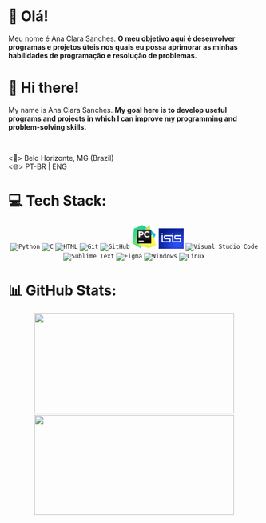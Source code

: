 # 💫 Olá!
<p>Meu nome é Ana Clara Sanches. <strong> O meu objetivo aqui é desenvolver programas e projetos úteis nos quais eu possa aprimorar as minhas habilidades de programação e resolução de problemas.</strong></p>

# 💫 Hi there!
<p>My name is Ana Clara Sanches. <strong>My goal here is to develop useful programs and projects in which I can improve my programming and problem-solving skills.</strong></p><br>
<p><📍> Belo Horizonte, MG (Brazil)<br><🌐> PT-BR | ENG</p>

# 💻 Tech Stack:
<div align="center">
	<code><img width="50" src="https://user-images.githubusercontent.com/25181517/183423507-c056a6f9-1ba8-4312-a350-19bcbc5a8697.png" alt="Python" title="Python"/></code>
	<code><img width="50" src="https://user-images.githubusercontent.com/25181517/192106070-46255bcf-65e6-4c6b-a296-bf8d0d8fb2a7.png" alt="C" title="C"/></code>
	<code><img width="50" src="https://user-images.githubusercontent.com/25181517/192158954-f88b5814-d510-4564-b285-dff7d6400dad.png" alt="HTML" title="HTML"/></code>
	<code><img width="50" src="https://user-images.githubusercontent.com/25181517/192108372-f71d70ac-7ae6-4c0d-8395-51d8870c2ef0.png" alt="Git" title="Git"/></code>
	<code><img width="50" src="https://user-images.githubusercontent.com/25181517/192108374-8da61ba1-99ec-41d7-80b8-fb2f7c0a4948.png" alt="GitHub" title="GitHub"/></code>
    <code><img width="50" src="files/pycharm.png" alt="Pycharm" title="Pycharm"/></code>
    <code><img width="50" src="files/proteus.png" alt="Pycharm" title="Pycharm"/></code>
	<code><img width="50" src="https://user-images.githubusercontent.com/25181517/192108891-d86b6220-e232-423a-bf5f-90903e6887c3.png" alt="Visual Studio Code" title="Visual Studio Code"/></code>
	<code><img width="50" src="https://user-images.githubusercontent.com/25181517/190887576-6653f877-8439-4521-82f3-403086ead892.png" alt="Sublime Text" title="Sublime Text"/></code>
	<code><img width="50" src="https://user-images.githubusercontent.com/25181517/189715289-df3ee512-6eca-463f-a0f4-c10d94a06b2f.png" alt="Figma" title="Figma"/></code>
	<code><img width="50" src="https://user-images.githubusercontent.com/25181517/186884150-05e9ff6d-340e-4802-9533-2c3f02363ee3.png" alt="Windows" title="Windows"/></code>
	<code><img width="50" src="https://github.com/marwin1991/profile-technology-icons/assets/76662862/2481dc48-be6b-4ebb-9e8c-3b957efe69fa" alt="Linux" title="Linux"/></code>
    
</div>


# 📊 GitHub Stats:
<div align="center">
    <img height="200" src="https://github-readme-stats.vercel.app/api?username=anasanchesdev&amp;theme=nord&amp;hide_border=false&amp;include_all_commits=false&amp;count_private=false" width="400"><br>
    <img height="200" src="https://github-readme-stats.vercel.app/api/top-langs/?username=anasanchesdev&amp;theme=nord&amp;hide_border=false&amp;include_all_commits=false&amp;count_private=false&amp;layout=compact" width="400"><br>
</div>

